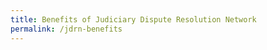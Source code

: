 ```yaml
---
title: Benefits of Judiciary Dispute Resolution Network
permalink: /jdrn-benefits
---
```

<Content of Benefits of JDRN goes here>